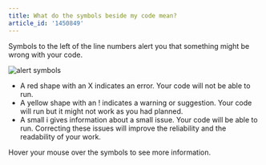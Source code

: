```yaml
---
title: What do the symbols beside my code mean?
article_id: '1450849'
---
```

Symbols to the left of the line numbers alert you that something might be wrong with your code.

![alert symbols](https://raw.github.com/RyzacInc/help.codecademy.com/master/published/_assets/_img/what-do-the-symbols-beside-my-code-mean.png)


- A red shape with an X indicates an error. Your code will not be able to run.
- A yellow shape with an ! indicates a warning or suggestion. Your code will run but it might not work as you had planned.
- A small i gives information about a small issue. Your code will be able to run. Correcting these issues will improve the reliability and the readability of your work. 

Hover your mouse over the symbols to see more information.